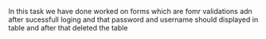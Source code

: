 In this task we have done worked on forms which are fomr validations adn after sucessfull loging and that password and username should displayed in table and after that deleted the table